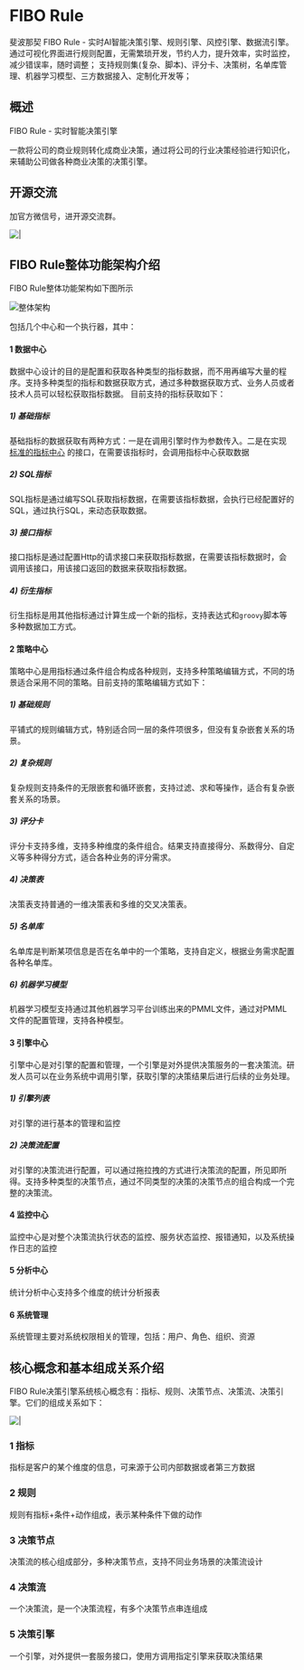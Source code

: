 # FIBO Rule
 斐波那契
 FIBO Rule - 实时AI智能决策引擎、规则引擎、风控引擎、数据流引擎。 
 通过可视化界面进行规则配置，无需繁琐开发，节约人力，提升效率，实时监控，减少错误率，随时调整； 支持规则集(复杂、脚本)、评分卡、决策树，名单库管理、机器学习模型、三方数据接入、定制化开发等；
## 概述

 FIBO Rule - 实时智能决策引擎

​	一款将公司的商业规则转化成商业决策，通过将公司的行业决策经验进行知识化，来辅助公司做各种商业决策的决策引擎。

 
## 开源交流
 加官方微信号，进开源交流群。
                             
                             
   ![|](https://www.fibo.cn/standard/image/git_weixin.jpg)
  
                                  
## FIBO Rule整体功能架构介绍

FIBO Rule整体功能架构如下图所示

![整体架构](https://www.fibo.cn/standard/image/arch.jpg)

包括几个中心和一个执行器，其中：

#### 1 数据中心

数据中心设计的目的是配置和获取各种类型的指标数据，而不用再编写大量的程序。支持多种类型的指标和数据获取方式，通过多种数据获取方式、业务人员或者技术人员可以轻松获取指标数据。
目前支持的指标获取如下：

##### 1) 基础指标

基础指标的数据获取有两种方式：一是在调用引擎时作为参数传入。二是在实现 [标准的指标中心](https://www.enginex.biz/docs/tech/datacenter.html) 的接口，在需要该指标时，会调用指标中心获取数据

##### 2) SQL指标

SQL指标是通过编写SQL获取指标数据，在需要该指标数据，会执行已经配置好的SQL，通过执行SQL，来动态获取数据。

##### 3) 接口指标

接口指标是通过配置Http的请求接口来获取指标数据，在需要该指标数据时，会调用该接口，用该接口返回的数据来获取指标数据。

##### 4) 衍生指标

衍生指标是用其他指标通过计算生成一个新的指标，支持表达式和`groovy`脚本等多种数据加工方式。

#### 2 策略中心

策略中心是用指标通过条件组合构成各种规则，支持多种策略编辑方式，不同的场景适合采用不同的策略。目前支持的策略编辑方式如下：

##### 1) 基础规则

平铺式的规则编辑方式，特别适合同一层的条件项很多，但没有复杂嵌套关系的场景。

##### 2) 复杂规则

复杂规则支持条件的无限嵌套和循环嵌套，支持过滤、求和等操作，适合有复杂嵌套关系的场景。

##### 3) 评分卡

评分卡支持多维，支持多种维度的条件组合。结果支持直接得分、系数得分、自定义等多种得分方式，适合各种业务的评分需求。

##### 4) 决策表

决策表支持普通的一维决策表和多维的交叉决策表。

##### 5) 名单库

名单库是判断某项信息是否在名单中的一个策略，支持自定义，根据业务需求配置各种名单库。

##### 6) 机器学习模型

机器学习模型支持通过其他机器学习平台训练出来的PMML文件，通过对PMML文件的配置管理，支持各种模型。

#### 3 引擎中心

引擎中心是对引擎的配置和管理，一个引擎是对外提供决策服务的一套决策流。研发人员可以在业务系统中调用引擎，获取引擎的决策结果后进行后续的业务处理。

##### 1) 引擎列表

对引擎的进行基本的管理和监控

##### 2) 决策流配置

对引擎的决策流进行配置，可以通过拖拉拽的方式进行决策流的配置，所见即所得。支持多种类型的决策节点，通过不同类型的决策的决策节点的组合构成一个完整的决策流。

#### 4 监控中心

监控中心是对整个决策流执行状态的监控、服务状态监控、报错通知，以及系统操作日志的监控

#### 5 分析中心

统计分析中心支持多个维度的统计分析报表

#### 6 系统管理

系统管理主要对系统权限相关的管理，包括：用户、角色、组织、资源


## 核心概念和基本组成关系介绍

FIBO Rule决策引擎系统核心概念有：指标、规则、决策节点、决策流、决策引擎。它们的组成关系如下： 

                       
  ![|](https://www.fibo.cn/standard/image/relation.png)
  
  
        
### 1 指标

指标是客户的某个维度的信息，可来源于公司内部数据或者第三方数据

### 2 规则

规则有指标+条件+动作组成，表示某种条件下做的动作

### 3 决策节点

决策流的核心组成部分，多种决策节点，支持不同业务场景的决策流设计

### 4 决策流

一个决策流，是一个决策流程，有多个决策节点串连组成

### 5 决策引擎

一个引擎，对外提供一套服务接口，使用方调用指定引擎来获取决策结果
